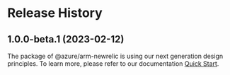 # Release History
    
## 1.0.0-beta.1 (2023-02-12)

The package of @azure/arm-newrelic is using our next generation design principles. To learn more, please refer to our documentation [Quick Start](https://aka.ms/js-track2-quickstart).
